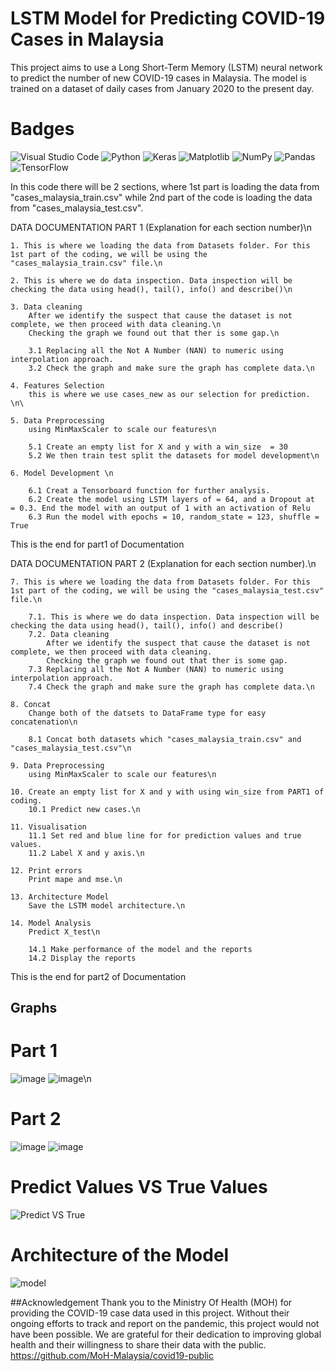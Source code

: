 # LSTM Model for Predicting COVID-19 Cases in Malaysia
This project aims to use a Long Short-Term Memory (LSTM) neural network to predict the number of new COVID-19 cases in Malaysia. The model is trained on a dataset of daily cases from January 2020 to the present day.

# Badges

![Visual Studio Code](https://img.shields.io/badge/Visual%20Studio%20Code-0078d7.svg?style=for-the-badge&logo=visual-studio-code&logoColor=white)
![Python](https://img.shields.io/badge/python-3670A0?style=for-the-badge&logo=python&logoColor=ffdd54)
![Keras](https://img.shields.io/badge/Keras-%23D00000.svg?style=for-the-badge&logo=Keras&logoColor=white)
![Matplotlib](https://img.shields.io/badge/Matplotlib-%23ffffff.svg?style=for-the-badge&logo=Matplotlib&logoColor=black)
![NumPy](https://img.shields.io/badge/numpy-%23013243.svg?style=for-the-badge&logo=numpy&logoColor=white)
![Pandas](https://img.shields.io/badge/pandas-%23150458.svg?style=for-the-badge&logo=pandas&logoColor=white)
![TensorFlow](https://img.shields.io/badge/TensorFlow-%23FF6F00.svg?style=for-the-badge&logo=TensorFlow&logoColor=white)

In this code there will be 2 sections, where 1st part is loading the data from "cases_malaysia_train.csv" while 2nd part of the code is loading the data from "cases_malaysia_test.csv".

DATA DOCUMENTATION PART 1 (Explanation for each section number)\n

    1. This is where we loading the data from Datasets folder. For this 1st part of the coding, we will be using the "cases_malaysia_train.csv" file.\n

    2. This is where we do data inspection. Data inspection will be checking the data using head(), tail(), info() and describe()\n

    3. Data cleaning 
        After we identify the suspect that cause the dataset is not complete, we then proceed with data cleaning.\n
        Checking the graph we found out that ther is some gap.\n

        3.1 Replacing all the Not A Number (NAN) to numeric using interpolation approach.
        3.2 Check the graph and make sure the graph has complete data.\n

    4. Features Selection
        this is where we use cases_new as our selection for prediction. \n\

    5. Data Preprocessing
        using MinMaxScaler to scale our features\n

        5.1 Create an empty list for X and y with a win_size  = 30
        5.2 We then train test split the datasets for model development\n

    6. Model Development \n

        6.1 Creat a Tensorboard function for further analysis.
        6.2 Create the model using LSTM layers of = 64, and a Dropout at  = 0.3. End the model with an output of 1 with an activation of Relu
        6.3 Run the model with epochs = 10, random_state = 123, shuffle = True

This is the end for part1 of Documentation

DATA DOCUMENTATION PART 2 (Explanation for each section number).\n

    7. This is where we loading the data from Datasets folder. For this 1st part of the coding, we will be using the "cases_malaysia_test.csv" file.\n

        7.1. This is where we do data inspection. Data inspection will be checking the data using head(), tail(), info() and describe()
        7.2. Data cleaning 
            After we identify the suspect that cause the dataset is not complete, we then proceed with data cleaning.
            Checking the graph we found out that ther is some gap.
        7.3 Replacing all the Not A Number (NAN) to numeric using interpolation approach.
        7.4 Check the graph and make sure the graph has complete data.\n

    8. Concat
        Change both of the datsets to DataFrame type for easy concatenation\n

        8.1 Concat both datasets which "cases_malaysia_train.csv" and "cases_malaysia_test.csv"\n

    9. Data Preprocessing
        using MinMaxScaler to scale our features\n

    10. Create an empty list for X and y with using win_size from PART1 of coding.
        10.1 Predict new cases.\n

    11. Visualisation
        11.1 Set red and blue line for for prediction values and true values.
        11.2 Label X and y axis.\n

    12. Print errors
        Print mape and mse.\n

    13. Architecture Model
        Save the LSTM model architecture.\n

    14. Model Analysis
        Predict X_test\n

        14.1 Make performance of the model and the reports
        14.2 Display the reports

This is the end for part2 of Documentation

## Graphs

# Part 1
![image](https://user-images.githubusercontent.com/82282919/211267724-361a23bd-1ea9-40d2-9de7-9110d06931e4.png)
![image](https://user-images.githubusercontent.com/82282919/211267773-d80b6509-63ef-42d8-8ad2-54c6ff33e1e2.png)\n

# Part 2
![image](https://user-images.githubusercontent.com/82282919/211268170-2f7862b2-06ff-448c-b925-87b716980a7a.png)
![image](https://user-images.githubusercontent.com/82282919/211268195-aab657dd-3081-4960-9413-9c95e85b6626.png)

# Predict Values VS True Values
![Predict VS True](https://user-images.githubusercontent.com/82282919/211268460-23e35bb5-e052-455c-9bca-374c80c1ce9b.png)

# Architecture of the Model
![model](https://user-images.githubusercontent.com/82282919/211268745-eaa8ed64-d8cc-4c37-9f7d-d9fa9de07371.png)


##Acknowledgement
Thank you to the Ministry Of Health (MOH) for providing the COVID-19 case data used in this project. Without their ongoing efforts to track and report on the pandemic, this project would not have been possible. We are grateful for their dedication to improving global health and their willingness to share their data with the public.
https://github.com/MoH-Malaysia/covid19-public
